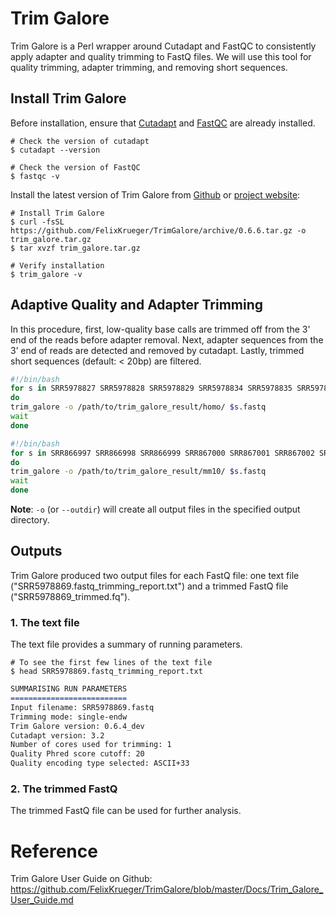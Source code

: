 # Trim Galore

Trim Galore is a Perl wrapper around Cutadapt and FastQC to consistently apply adapter and quality trimming to FastQ files. We will use this tool for quality trimming, adapter trimming, and removing short sequences.



## Install Trim Galore

Before installation, ensure that [Cutadapt](https://github.com/marcelm/cutadapt) and [FastQC](http://www.bioinformatics.babraham.ac.uk/projects/fastqc/) are already installed.

```shell
# Check the version of cutadapt
$ cutadapt --version

# Check the version of FastQC
$ fastqc -v
```

Install the latest version of Trim Galore from [Github](https://github.com/FelixKrueger/TrimGalore) or [project website](https://www.bioinformatics.babraham.ac.uk/projects/trim_galore/):

```shell
# Install Trim Galore
$ curl -fsSL https://github.com/FelixKrueger/TrimGalore/archive/0.6.6.tar.gz -o trim_galore.tar.gz
$ tar xvzf trim_galore.tar.gz

# Verify installation
$ trim_galore -v
```



## Adaptive Quality and Adapter Trimming

In this procedure, first, low-quality base calls are trimmed off from the 3' end of the reads before adapter removal. Next, adapter sequences from the 3’ end of reads are detected and removed by cutadapt. Lastly, trimmed short sequences (default: < 20bp) are filtered.

```bash
#!/bin/bash
for s in SRR5978827 SRR5978828 SRR5978829 SRR5978834 SRR5978835 SRR5978836 SRR5978869 SRR5978870 SRR5978871 SRR5179446 SRR5179447 SRR5179448
do 
trim_galore -o /path/to/trim_galore_result/homo/ $s.fastq
wait
done
```

```bash
#!/bin/bash
for s in SRR866997 SRR866998 SRR866999 SRR867000 SRR867001 SRR867002 SRR866991 SRR866992 SRR866993 SRR866994 SRR866995 SRR866996
do 
trim_galore -o /path/to/trim_galore_result/mm10/ $s.fastq
wait
done
```

**Note**: `-o` (or `--outdir`) will create all output files in the specified output directory. 



## Outputs

Trim Galore produced two output files for each FastQ file: one text file ("SRR5978869.fastq_trimming_report.txt") and a trimmed FastQ file ("SRR5978869_trimmed.fq"). 

### 1. The text file

The text file provides a summary of running parameters.

```shell
# To see the first few lines of the text file
$ head SRR5978869.fastq_trimming_report.txt
```

```markdown
SUMMARISING RUN PARAMETERS
==========================
Input filename: SRR5978869.fastq
Trimming mode: single-endw
Trim Galore version: 0.6.4_dev
Cutadapt version: 3.2
Number of cores used for trimming: 1
Quality Phred score cutoff: 20
Quality encoding type selected: ASCII+33
```

### 2. The trimmed FastQ

The trimmed FastQ file can be used for further analysis.

# Reference

Trim Galore User Guide on Github: https://github.com/FelixKrueger/TrimGalore/blob/master/Docs/Trim_Galore_User_Guide.md

